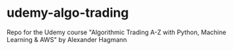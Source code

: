 # udemy-algo-trading
Repo for the Udemy course "Algorithmic Trading A-Z with Python, Machine Learning &amp; AWS" by Alexander Hagmann
